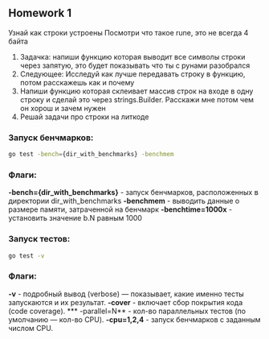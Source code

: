## Homework 1

Узнай как строки устроены
Посмотри что такое rune, это не всегда 4 байта
1. Задачка: напиши функцию которая выводит все символы строки через запятую, это будет показывать что ты с рунами разобрался
2. Следующее: Исследуй как лучше передавать строку в функцию, потом расскажешь как и почему
3. Напиши функцию которая склеивает массив строк на входе в одну строку и сделай это через strings.Builder. Расскажи мне потом чем он хорош и зачем нужен
4. Решай задачи про строки на литкоде

### Запуск бенчмарков:
```bash
go test -bench={dir_with_benchmarks} -benchmem 
```
### Флаги:
**-bench={dir_with_benchmarks}** - запуск бенчмарков, расположенных в директории dir_with_benchmarks
**-benchmem** - выводить данные о размере памяти, затраченной на бенчмарк
**-benchtime=1000x** - установить значение b.N равным 1000

### Запуск тестов:
```bash
go test -v
```
### Флаги:
**-v**  - подробный вывод (verbose) — показывает, какие именно тесты запускаются и их результат.
**-cover** - включает сбор покрытия кода (code coverage).
*** -parallel=N** - кол-во параллельных тестов (по умолчанию — кол-во CPU).
**-cpu=1,2,4** -  запуск бенчмарков с заданным числом CPU.